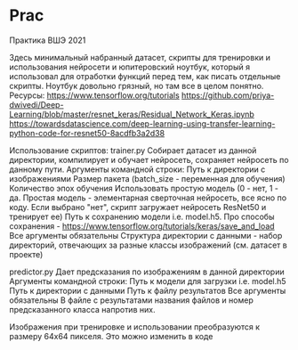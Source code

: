 # Prac
Практика ВШЭ 2021

Здесь минимальный набранный датасет, скрипты для тренировки и использования нейросети и юпитеровский ноутбук,
который я использовал для отработки функций перед тем, как писать отдельные скрипты. Ноутбук довольно грязный, но там все в целом понятно.
Ресурсы: https://www.tensorflow.org/tutorials
  https://github.com/priya-dwivedi/Deep-Learning/blob/master/resnet_keras/Residual_Network_Keras.ipynb
  https://towardsdatascience.com/deep-learning-using-transfer-learning-python-code-for-resnet50-8acdfb3a2d38
  
Использование скриптов:
  trainer.py
    Собирает датасет из данной директории, компилирует и обучает нейросеть, сохраняет нейросеть по данному пути.
    Аргументы командной строки:
      Путь к директории с изображениями
      Размер пакета (batch_size - переменная для обучения)
      Количество эпох обучения
      Использовать простую модель (0 - нет, 1 - да. Простая модель - элементарная сверточная нейросеть, все ясно по коду.
        Если выбрано "нет", скрипт загружает нейросеть ResNet50 и тренирует ее)
      Путь к сохранению модели i.e. model.h5. Про способы сохранения - https://www.tensorflow.org/tutorials/keras/save_and_load
    Все аргументы обязательны
    Структура директории с данными - набор директорий, отвечающих за разные классы изображений (см. датасет в проекте)
    
  predictor.py
    Дает предсказания по изображениям в данной директории
    Аргументы командной строки:
      Путь к модели для загрузки i.e. model.h5
      Путь к директории с данными
      Путь к файлу результатов
    Все аргументы обязательны
    В файле с результатами названия файлов и номер предсказанного класса напротив них.

Изображения при тренировке и использовании преобразуются к размеру 64х64 пикселя. Это можно изменить в коде
